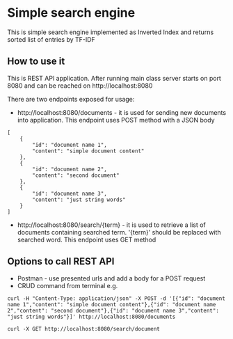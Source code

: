# Simple search engine

This is simple search engine implemented as Inverted Index and returns sorted list of entries by TF-IDF

## How to use it

This is REST API application. After running main class server starts on port 8080 and can be reached on http://localhost:8080

There are two endpoints exposed for usage:

- http://localhost:8080/documents - it is used for sending new documents into application. This endpoint uses POST method with a JSON body
```
[
    {
        "id": "document name 1",
        "content": "simple document content"
    },
    {
        "id": "document name 2",
        "content": "second document"
    },
    {
        "id": "document name 3",
        "content": "just string words"
    }
]
```

- http://localhost:8080/search/{term} - it is used to retrieve a list of documents containing searched term. '{term}' should be replaced with searched word. This endpoint uses GET method

## Options to call REST API

- Postman - use presented urls and add a body for a POST request
- CRUD command from terminal e.g.
```
curl -H "Content-Type: application/json" -X POST -d '[{"id": "document name 1","content": "simple document content"},{"id": "document name 2","content": "second document"},{"id": "document name 3","content": "just string words"}]' http://localhost:8080/documents
```
```
curl -X GET http://localhost:8080/search/document
```